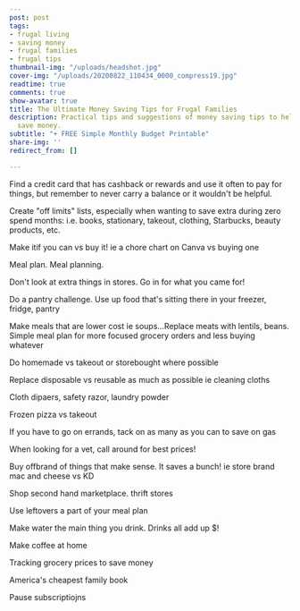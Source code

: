 ```yaml
---
post: post
tags:
- frugal living
- saving money
- frugal families
- frugal tips
thumbnail-img: "/uploads/headshot.jpg"
cover-img: "/uploads/20200822_110434_0000_compress19.jpg"
readtime: true
comments: true
show-avatar: true
title: The Ultimate Money Saving Tips for Frugal Families
description: Practical tips and suggestions of money saving tips to help families
  save money.
subtitle: "+ FREE Simple Monthly Budget Printable"
share-img: ''
redirect_from: []

---
```

Find a credit card that has cashback or rewards and use it often to pay for things, but remember to never carry a balance or it wouldn't be helpful.

Create "off limits" lists, especially when wanting to save extra during zero spend months: i.e. books, stationary, takeout, clothing, Starbucks, beauty products, etc.

Make itif you can vs buy it! ie a chore chart on Canva vs buying one

Meal plan. Meal planning.

Don't look at extra things in stores. Go in for what you came for!

Do a pantry challenge. Use up food that's sitting there in your freezer, fridge, pantry

Make meals that are lower cost ie soups...Replace meats with lentils, beans. Simple meal plan for more focused grocery orders and less buying whatever

Do homemade vs takeout or storebought where possible

Replace disposable vs reusable as much as possible ie cleaning cloths

Cloth dipaers, safety razor, laundry powder

Frozen pizza vs takeout

If you have to go on errands, tack on as many as you can to save on gas

When looking for a vet, call around for best prices!

Buy offbrand of things that make sense. It saves a bunch! ie store brand mac and cheese vs KD

Shop second hand marketplace. thrift stores

Use leftovers a part of your meal plan

Make water the main thing you drink. Drinks all add up $!

Make coffee at home

Tracking grocery prices to save money

America's cheapest family book

Pause subscriptiojns
